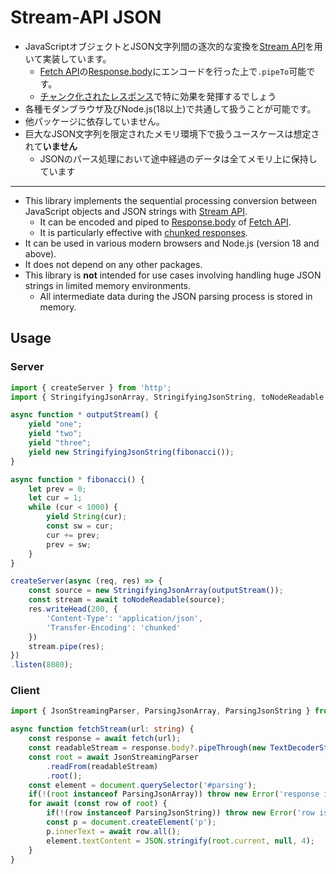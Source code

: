 # Stream-API JSON

- JavaScriptオブジェクトとJSON文字列間の逐次的な変換を[Stream API](https://developer.mozilla.org/ja/docs/Web/API/Streams_API)を用いて実装しています。
  - [Fetch API](https://developer.mozilla.org/ja/docs/Web/API/Fetch_API)の[Response.body](https://developer.mozilla.org/ja/docs/Web/API/Response/body)にエンコードを行った上で`.pipeTo`可能です。
  - [チャンク化されたレスポンス](https://developer.mozilla.org/ja/docs/Web/HTTP/Headers/Transfer-Encoding#%E3%83%81%E3%83%A3%E3%83%B3%E3%82%AF%E5%8C%96%E3%81%AE%E7%AC%A6%E5%8F%B7%E5%8C%96)で特に効果を発揮するでしょう
- 各種モダンブラウザ及びNode.js(18以上)で共通して扱うことが可能です。
- 他パッケージに依存していません。
- 巨大なJSON文字列を限定されたメモリ環境下で扱うユースケースは想定されて**いません**
  - JSONのパース処理において途中経過のデータは全てメモリ上に保持しています

---

- This library implements the sequential processing conversion between JavaScript objects and JSON strings with [Stream API](https://developer.mozilla.org/en/docs/Web/API/Streams_API).
  - It can be encoded and piped to [Response.body](https://developer.mozilla.org/en/docs/Web/API/Response/body) of [Fetch API](https://developer.mozilla.org/en/docs/Web/API/Fetch_API).
  - It is particularly effective with [chunked responses](https://developer.mozilla.org/en/docs/Web/HTTP/Headers/Transfer-Encoding#chunked_encoding).
- It can be used in various modern browsers and Node.js (version 18 and above).
- It does not depend on any other packages.
- This library is **not** intended for use cases involving handling huge JSON strings in limited memory environments.
  - All intermediate data during the JSON parsing process is stored in memory.


## Usage

### Server
```ts
import { createServer } from 'http';
import { StringifyingJsonArray, StringifyingJsonString, toNodeReadable } from '@xxxaz/stream-api-json';

async function * outputStream() {
    yield "one";
    yield "two";
    yield "three";
    yield new StringifyingJsonString(fibonacci());
}

async function * fibonacci() {
    let prev = 0;
    let cur = 1;
    while (cur < 1000) {
        yield String(cur);
        const sw = cur;
        cur += prev;
        prev = sw;
    }
}

createServer(async (req, res) => {
    const source = new StringifyingJsonArray(outputStream());
    const stream = await toNodeReadable(source);
    res.writeHead(200, {
        'Content-Type': 'application/json',
        'Transfer-Encoding': 'chunked'
    })
    stream.pipe(res);
})
.listen(8080);
```

### Client
```ts
import { JsonStreamingParser, ParsingJsonArray, ParsingJsonString } from '@xxxaz/stream-api-json';

async function fetchStream(url: string) {
    const response = await fetch(url);
    const readableStream = response.body?.pipeThrough(new TextDecoderStream());
    const root = await JsonStreamingParser
        .readFrom(readableStream)
        .root();
    const element = document.querySelector('#parsing');
    if(!(root instanceof ParsingJsonArray)) throw new Error('response is not Array');
    for await (const row of root) {
        if(!(row instanceof ParsingJsonString)) throw new Error('row is not String');
        const p = document.createElement('p');
        p.innerText = await row.all();
        element.textContent = JSON.stringify(root.current, null, 4);
    }
}
```